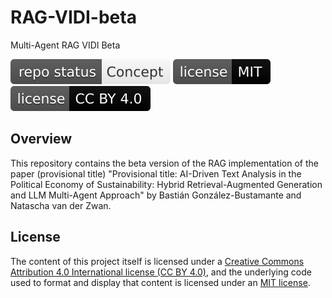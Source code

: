 # RAG-VIDI-beta
Multi-Agent RAG VIDI Beta

[![Project Status: Concept – Minimal or no implementation has been done yet, or the repository is only intended to be a limited example, demo, or proof-of-concept.](https://raw.githubusercontent.com/Making-Finance-Sustainable/RAG-VIDI-beta/master/badges/concept.svg)](STATUS.md) [![License](https://raw.githubusercontent.com/Making-Finance-Sustainable/RAG-VIDI-beta/main/badges/mit.svg)](LICENSE-MIT.md) [![License](https://raw.githubusercontent.com/Making-Finance-Sustainable/RAG-VIDI-beta/main/badges/cc_by_4_0.svg)](LICENSE-CC.md) 

## Overview

This repository contains the beta version of the RAG implementation of the paper (provisional title) "Provisional title: AI-Driven Text Analysis in the Political Economy of Sustainability: Hybrid Retrieval-Augmented Generation and LLM Multi-Agent Approach" by Bastián González-Bustamante and Natascha van der Zwan.

## License

The content of this project itself is licensed under a [Creative Commons Attribution 4.0 International license (CC BY 4.0)](LICENSE-CC.md), and the underlying code used to format and display that content is licensed under an [MIT license](LICENSE-MIT.md).

